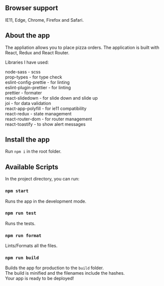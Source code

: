 ## Browser support

IE11, Edge, Chrome, Firefox and Safari.

## About the app

The appliation allows you to place pizza orders.
The application is built with React, Redux and React Router.

Libraries I have used:

node-sass - scss <br />
prop-types - for type check<br />
eslint-config-prettie - for linting<br />
eslint-plugin-prettier - for linting<br />
prettier - formater<br />
react-slidedown - for slide down and slide up<br />
joi - for data validation<br />
react-app-polyfill - for ie11 compatibility<br />
react-redux - state management<br />
react-router-dom - for router management<br />
react-toastify - to show alert messages<br />

## Install the app

Run `npm i` in the root folder.

## Available Scripts

In the project directory, you can run:

### `npm start`

Runs the app in the development mode.<br />

### `npm run test`

Runs the tests.

### `npm run format`

Lints/Formats all the files.

### `npm run build`

Builds the app for production to the `build` folder.<br />
The build is minified and the filenames include the hashes.<br />
Your app is ready to be deployed!

